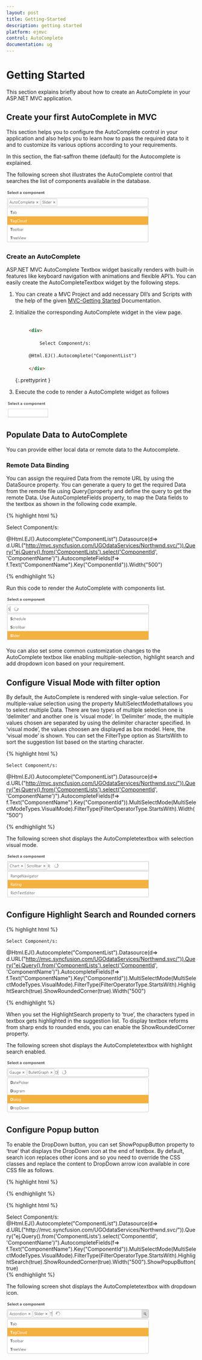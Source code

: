 ```yaml
---
layout: post
title: Getting-Started
description: getting started
platform: ejmvc
control: AutoComplete
documentation: ug
---
```


# Getting Started

This section explains briefly about how to create an AutoComplete in your ASP.NET MVC application.

## Create your first AutoComplete in MVC

This section helps you to configure the AutoComplete control in your application and also helps you to learn how to pass the required data to it and to customize its various options according to your requirements. 

In this section,  the flat-saffron theme (default) for the Autocomplete is explained.

The following screen shot illustrates the AutoComplete control that searches the list of components available in the database. 

![](Getting-Started_images/Getting-Started_img1.png)



### Create an AutoComplete

ASP.NET MVC AutoComplete Textbox widget basically renders with built-in features like keyboard navigation with animations and flexible API’s. You can easily create the AutoCompleteTextbox widget by the following steps.

1. You can create a MVC Project and add necessary Dll’s and Scripts with the help of the given [MVC-Getting Started](http://help.syncfusion.com/ug/js/Documents/gettingstartedwithmv.htm) Documentation.
2. Initialize the corresponding AutoComplete widget in the view page.


   ~~~ html

		<div>

			Select Component/s: 

		@Html.EJ().Autocomplete("ComponentList")

		</div>

   ~~~
   {:.prettyprint }


3.  Execute the code to render a AutoComplete widget as follows



![](Getting-Started_images/Getting-Started_img2.png)



## Populate Data to AutoComplete

You can provide either local data or remote data to the Autocomplete.

### Remote Data Binding

You can assign the required Data from the remote URL by using the DataSource property. You can generate a query to get the required Data from the remote file using Query()property and define the query to get the remote Data. Use AutoCompleteFields property, to map the Data fields to the textbox as shown in the following code example.

{% highlight html %}

<div>

Select Component/s: 

@Html.EJ().Autocomplete("ComponentList").Datasource(d=> 
d.URL("http://mvc.syncfusion.com/UGOdataServices/Northwnd.svc/")).Query("ej.Query().from('ComponentLists').select('ComponentId', 
'ComponentName')").AutocompleteFields(f=> f.Text("ComponentName").Key("ComponentId")).Width("500")
</div>


{% endhighlight %}


Run this code to render the AutoComplete with components list.

![](Getting-Started_images/Getting-Started_img3.png)



You can also set some common customization changes to the AutoComplete textbox like enabling multiple-selection, highlight search and add dropdown icon based on your requirement. 

## Configure Visual Mode with filter option



By default, the AutoComplete is rendered with single-value selection. For multiple-value selection using the property MultiSelectModethatallows you to select multiple Data. There are two types of multiple selection one is ‘delimiter’ and another one is ‘visual mode’. In ‘Delimiter’ mode, the multiple values chosen are separated by using the delimiter character specified. In ‘visual mode’, the values choosen are displayed as box model. Here, the ‘visual mode’ is shown. You can set the FilterType option as StartsWith to sort the suggestion list based on the starting character.


{% highlight html %}

<div>

    Select Component/s: 

@Html.EJ().Autocomplete("ComponentList").Datasource(d=> 
d.URL("http://mvc.syncfusion.com/UGOdataServices/Northwnd.svc/")).Query("ej.Query().from('ComponentLists').select('ComponentId',
 'ComponentName')").AutocompleteFields(f=> f.Text("ComponentName").Key("ComponentId")).MultiSelectMode(MultiSelectModeTypes.VisualMode).FilterType(FilterOperatorType.StartsWith).Width("500")

</div>


{% endhighlight %}


The following screen shot displays the AutoCompletetextbox with selection visual mode.

![](Getting-Started_images/Getting-Started_img4.png)



## Configure Highlight Search and Rounded corners

{% highlight html %}

<div>

    Select Component/s: 

@Html.EJ().Autocomplete("ComponentList").Datasource(d=> 
d.URL("http://mvc.syncfusion.com/UGOdataServices/Northwnd.svc/")).Query("ej.Query().from('ComponentLists').select('ComponentId',
'ComponentName')").AutocompleteFields(f=> f.Text("ComponentName").Key("ComponentId")).MultiSelectMode(MultiSelectModeTypes.VisualMode).FilterType(FilterOperatorType.StartsWith).HighlightSearch(true).ShowRoundedCorner(true).Width("500")

</div>

{% endhighlight %}

When you set the HighlightSearch property to ‘true’, the characters typed in textbox gets highlighted in the suggestion list. To display textbox reforms from sharp ends to rounded ends, you can enable the ShowRoundedCorner property.




The following screen shot displays the AutoCompletetextbox with highlight search enabled.

![](Getting-Started_images/Getting-Started_img5.png)



## Configure Popup button

To enable the DropDown button, you can set ShowPopupButton property to ‘true’ that displays the DropDown icon at the end of textbox. By default, search icon replaces other icons and so you need to override the CSS classes and replace the content to DropDown arrow icon available in core CSS file as follows.



{% highlight html %}

<style>.e-icon.e-search:before 
 {                
    content:"\e63b";  
 }
</style>
{% endhighlight %}

{% highlight html %}

<div>
    Select Component/s: 
@Html.EJ().Autocomplete("ComponentList").Datasource(d=>
d.URL("http://mvc.syncfusion.com/UGOdataServices/Northwnd.svc/")).Query("ej.Query().from('ComponentLists').select('ComponentId', 'ComponentName')").AutocompleteFields(f=>
f.Text("ComponentName").Key("ComponentId")).MultiSelectMode(MultiSelectModeTypes.VisualMode).FilterType(FilterOperatorType.StartsWith).HighlightSearch(true).ShowRoundedCorner(true).Width("500").ShowPopupButton(true)
</div>
{% endhighlight %}


The following screen shot displays the AutoCompletetextbox with dropdown icon.

![](Getting-Started_images/Getting-Started_img6.png)



